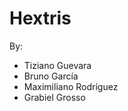 Hextris
==========


By:
 - Tiziano Guevara 
 - Bruno García 
 - Maximiliano Rodríguez 
 - Grabiel Grosso 
 
 
